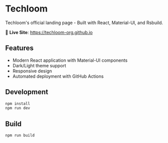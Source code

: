 # Techloom

Techloom's official landing page - Built with React, Material-UI, and Rsbuild.

🚀 **Live Site**: https://techloom-org.github.io

## Features
- Modern React application with Material-UI components
- Dark/Light theme support
- Responsive design
- Automated deployment with GitHub Actions

## Development
```bash
npm install
npm run dev
```

## Build
```bash
npm run build
```